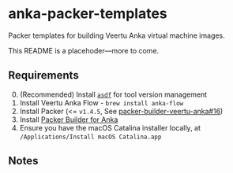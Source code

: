 # anka-packer-templates

Packer templates for building Veertu Anka virtual machine images.

This README is a placehoder—more to come.

## Requirements
0. (Recommended) Install [`asdf`](https://github.com/asdf-vm/asdf) for tool version management
1. Install Veertu Anka Flow -  `brew install anka-flow`
2. Install Packer (<= `v1.4.5`, See [packer-builder-veertu-anka#16](https://github.com/veertuinc/packer-builder-veertu-anka/issues/16))
3. Install [Packer Builder for Anka](https://github.com/veertuinc/packer-builder-veertu-anka)
4. Ensure you have the macOS Catalina installer locally, at `/Applications/Install macOS Catalina.app`

## Notes

